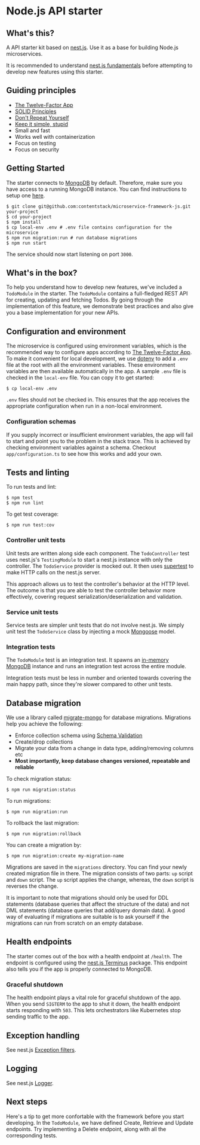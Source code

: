 # Node.js API starter

## What's this?
A API starter kit based on [nest.js]. Use it as a base for building Node.js microservices.

It is recommended to understand [nest.js fundamentals] before attempting to develop new features using this starter.

## Guiding principles

- [The Twelve-Factor App][12-factor]
- [SOLID Principles][SOLID]
- [Don't Repeat Yourself][DRY]
- [Keep it simple, stupid][KISS]
- Small and fast
- Works well with containerization
- Focus on testing
- Focus on security

## Getting Started

The starter connects to [MongoDB] by default. Therefore, make sure you have access to a running MongoDB instance. You can find instructions to setup one [here][mongodb-setup].

```
$ git clone git@github.com:contentstack/microservice-framework-js.git your-project
$ cd your-project
$ npm install
$ cp local-env .env # .env file contains configuration for the microservice
$ npm run migration:run # run database migrations
$ npm run start
```

The service should now start listening on port `3000`.

## What's in the box?

To help you understand how to develop new features, we've included a `TodoModule` in the starter. The `TodoModule` contains a full-fledged REST API for creating, updating and fetching Todos. By going through the implementation of this feature, we demonstrate best practices and also give you a base implementation for your new APIs.

## Configuration and environment

The microservice is configured using environment variables, which is the recommended way to configure apps according to [The Twelve-Factor App][12-factor-configuration]. To make it convenient for local development, we use [dotenv] to add a `.env` file at the root with all the environment variables. These environment variables are then available automatically in the app. A sample `.env` file is checked in the `local-env` file. You can copy it to get started:

```
$ cp local-env .env
```

`.env` files should not be checked in. This ensures that the app receives the appropriate configuration when run in a non-local environment.

### Configuration schemas

If you supply incorrect or insufficient environment variables, the app will fail to start and point you to the problem in the stack trace. This is achieved by checking environment variables against a schema. Checkout `app/configuration.ts` to see how this works and add your own.

## Tests and linting

To run tests and lint:

```
$ npm test
$ npm run lint
```

To get test coverage:

```
$ npm run test:cov
```

### Controller unit tests

Unit tests are written along side each component. The `TodoController` test uses nest.js's `TestingModule` to start a nest.js instance with only the controller. The `TodoService` provider is mocked out. It then uses [supertest] to make HTTP calls on the nest.js server.

This approach allows us to test the controller's behavior at the HTTP level. The outcome is that you are able to test the controller behavior more effectively, covering request serialization/deserialization and validation.

### Service unit tests

Service tests are simpler unit tests that do not involve nest.js. We simply unit test the `TodoService` class by injecting a mock [Mongoose] model.

### Integration tests

The `TodoModule` test is an integration test. It spawns an [in-memory MongoDB][mongodb-memory-server] instance and runs an integration test across the entire module.

Integration tests must be less in number and oriented towards covering the main happy path, since they're slower compared to other unit tests.

## Database migration

We use a library called [migrate-mongo] for database migrations. Migrations help you achieve the following:

- Enforce collection schema using [Schema Validation][schema-validation]
- Create/drop collections
- Migrate your data from a change in data type, adding/removing columns etc
- **Most importantly, keep database changes versioned, repeatable and reliable**

To check migration status:

```
$ npm run migration:status
```

To run migrations:

```
$ npm run migration:run
```

To rollback the last migration:

```
$ npm run migration:rollback
```

You can create a migration by:

```
$ npm run migration:create my-migration-name
```

Migrations are saved in the `migrations` directory. You can find your newly created migration file in there. The migration consists of two parts: `up` script and `down` script. The `up` script applies the change, whereas, the `down` script is reverses the change.

It is important to note that migrations should only be used for DDL statements (database queries that affect the structure of the data) and not DML statements (database queries that add/query domain data). A good way of evaluating if migrations are suitable is to ask yourself if the migrations can run from scratch on an empty database.

## Health endpoints

The starter comes out of the box with a health endpoint at `/health`. The endpoint is configured using the [nest.js Terminus] package. This endpoint also tells you if the app is properly connected to MongoDB.

### Graceful shutdown

The health endpoint plays a vital role for graceful shutdown of the app. When you send `SIGTERM` to the app to shut it down, the health endpoint starts responding with `503`. This lets orchestrators like Kubernetes stop sending traffic to the app.

## Exception handling

See nest.js [Exception filters].

## Logging

See nest.js [Logger].

## Next steps

Here's a tip to get more confortable with the framework before you start developing. In the `TodoModule`, we have defined Create, Retrieve and Update endpoints. Try implementing a Delete endpoint, along with all the corresponding tests.


[nest.js]: https://nestjs.com/
[nest.js fundamentals]: https://docs.nestjs.com/first-steps
[12-factor]: https://12factor.net/
[SOLID]: https://en.wikipedia.org/wiki/SOLID
[DRY]: https://en.wikipedia.org/wiki/Don%27t_repeat_yourself
[KISS]: https://en.wikipedia.org/wiki/KISS_principle
[MongoDB]: https://www.mongodb.com/
[mongodb-setup]: https://docs.mongodb.com/manual/installation/#mongodb-community-edition-installation-tutorials
[supertest]: https://www.npmjs.com/package/supertest
[Mongoose]: https://mongoosejs.com/
[migrate-mongo]: https://www.npmjs.com/package/migrate-mongo
[schema-validation]: https://docs.mongodb.com/manual/core/schema-validation/
[dotenv]: https://www.npmjs.com/package/dotenv
[12-factor-configuration]: https://12factor.net/config
[nest.js Terminus]: https://docs.nestjs.com/recipes/terminus
[Exception filters]: https://docs.nestjs.com/exception-filters
[Logger]: https://docs.nestjs.com/techniques/logger
[mongodb-memory-server]: https://github.com/nodkz/mongodb-memory-server
